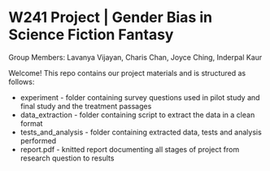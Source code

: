 # W241 Project | Gender Bias in Science Fiction Fantasy

Group Members: Lavanya Vijayan, Charis Chan, Joyce Ching, Inderpal Kaur

Welcome! This repo contains our project materials and is structured as follows:

* experiment - folder containing survey questions used in pilot study and final study and the treatment passages
* data_extraction - folder containing script to extract the data in a clean format
* tests_and_analysis - folder containing extracted data, tests and analysis performed
* report.pdf - knitted report documenting all stages of project from research question to results